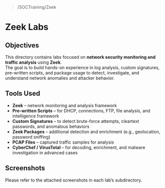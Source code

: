 > /SOCTraining/Zeek
# Zeek Labs

## Objectives
This directory contains labs focused on **network security monitoring and traffic analysis** using **Zeek**.  
The goal is to build hands-on experience in log analysis, custom signatures, pre-written scripts, and package usage to detect, investigate, and understand network anomalies and attacker behavior.  

## Tools Used
- **Zeek** – network monitoring and analysis framework  
- **Pre-written Scripts** – for DHCP, connections, FTP, file analysis, and intelligence framework  
- **Custom Signatures** – to detect brute-force attempts, cleartext passwords, and anomalous behaviors  
- **Zeek Packages** – additional detection and enrichment (e.g., geolocation, password sniffing)  
- **PCAP Files** – captured traffic samples for analysis  
- **CyberChef / VirusTotal** – for decoding, enrichment, and malware investigation in advanced cases  

## Screenshots
Please refer to the attached screenshots in each lab’s subdirectory.
